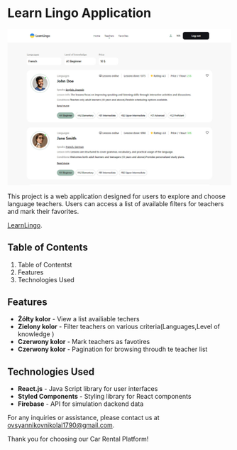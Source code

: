# Learn Lingo Application
![Creating repo from a template step 1](./src//img/readme/main-screen.jpg)

This project is a web application designed for users to explore and choose language teachers. Users can access a list of available filters for teachers and mark their favorites.






 [LearnLingo](https://nikolas1790.github.io/learn-lingo/).

## Table of Contents
1. Table of Contentst
2. Features
3. Technologies Used

## Features
- **Żółty kolor** - View a list availiable techers
- **Zielony kolor** - Filter teachers on various criteria(Languages,Level of knowledge )
- **Czerwony kolor** - Mark teachers as favotires
- **Czerwony kolor** - Pagination for browsing throudh te teacher list

## Technologies Used
- **React.js** - Java Script library for user interfaces
- **Styled Components** - Styling library for React components
- **Firebase** - API for simulation dackend data






For any inquiries or assistance, please contact us at [ovsyannikovnikolai1790@gmail.com](ovsyannikovnikolai1790@gmail.com).

Thank you for choosing our Car Rental Platform!